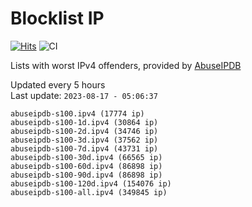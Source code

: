 # Blocklist IP

[![Hits](https://hits.seeyoufarm.com/api/count/incr/badge.svg?url=https%3A%2F%2Fgithub.com%2Fborestad%2Fblocklist-ip%2F&count_bg=%2379C83D&title_bg=%23555555&icon=&icon_color=%23E7E7E7&title=hits&edge_flat=false)](https://hits.seeyoufarm.com)  ![CI](https://img.shields.io/github/workflow/status/borestad/blocklist-ip/CI?style=flat-square)

Lists with worst IPv4 offenders, provided by [AbuseIPDB](https://www.abuseipdb.com/)

<!-- FOOTER-PLACEHOLDER -->
Updated every 5 hours<br>
Last update: `2023-08-17 - 05:06:37`
```
abuseipdb-s100.ipv4 (17774 ip)
abuseipdb-s100-1d.ipv4 (30864 ip)
abuseipdb-s100-2d.ipv4 (34746 ip)
abuseipdb-s100-3d.ipv4 (37562 ip)
abuseipdb-s100-7d.ipv4 (43731 ip)
abuseipdb-s100-30d.ipv4 (66565 ip)
abuseipdb-s100-60d.ipv4 (86898 ip)
abuseipdb-s100-90d.ipv4 (86898 ip)
abuseipdb-s100-120d.ipv4 (154076 ip)
abuseipdb-s100-all.ipv4 (349845 ip)
```
